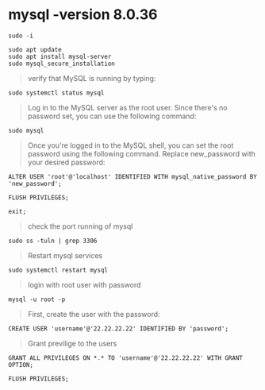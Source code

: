 # mysql -version 8.0.36
`sudo -i`
```
sudo apt update
sudo apt install mysql-server
sudo mysql_secure_installation
```
>verify that MySQL is running by typing:
```
sudo systemctl status mysql
```
>Log in to the MySQL server as the root user. Since there's no password set, you can use the following command:
```
sudo mysql
```
>Once you're logged in to the MySQL shell, you can set the root password using the following command. Replace new_password with your desired password:
```
ALTER USER 'root'@'localhost' IDENTIFIED WITH mysql_native_password BY 'new_password';
```
```
FLUSH PRIVILEGES;
```
`exit; `

> check the port running of mysql
```
sudo ss -tuln | grep 3306
```
> Restart mysql services
```
sudo systemctl restart mysql
```
> login with root user with password
```
mysql -u root -p
```
> First, create the user with the password:
```
CREATE USER 'username'@'22.22.22.22' IDENTIFIED BY 'password';
```
> Grant previlige to the users
```
GRANT ALL PRIVILEGES ON *.* TO 'username'@'22.22.22.22' WITH GRANT OPTION;
```
`FLUSH PRIVILEGES;`
